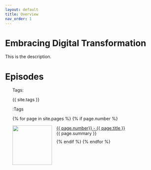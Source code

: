 ```yaml
---
layout: default
title: Overview
nav_order: 1
---
```

# Embracing Digital Transformation

This is the description.

<h1>Episodes</h1>
<ul>

Tags:

{{ site.tags }}

:Tags

{% for page in site.pages %}
{% if page.number %}

<li>
    <img class="thumbnail" src="{{ page.path | remove: page.name }}/{{ page.img }}" width="128" height="128">
    <a href="/EmbracingDigitalTransformation/{{ page.url }}">{{ page.number}} - {{ page.title }}</a><br>
    {{ page.summary }}
</li>
{% endif %}
{% endfor %}
</ul>

<style>
.thumbnail {
    float: left;
    margin: 0 15px 0 0;
}
li {
    list-style-type:none;
    margin: 10px 0;
}
</style>

